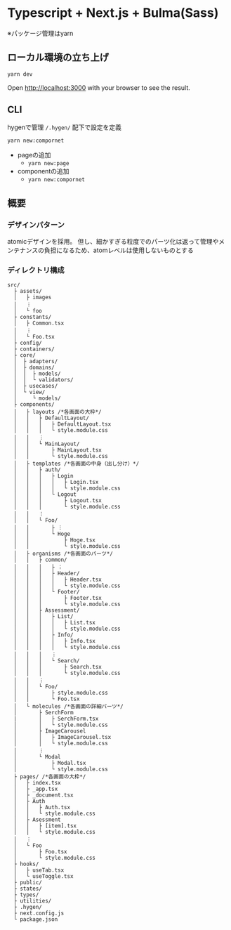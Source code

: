 # Typescript + Next.js + Bulma(Sass)

※パッケージ管理はyarn
## ローカル環境の立ち上げ

```bash
yarn dev
```

Open [http://localhost:3000](http://localhost:3000) with your browser to see the result.

## CLI

hygenで管理 `/.hygen/` 配下で設定を定義

```bash
yarn new:compornet
```

- pageの追加
    - `yarn new:page`
- componentの追加
    - `yarn new:compornet`

## 概要

### デザインパターン

atomicデザインを採用。
但し、細かすぎる粒度でのパーツ化は返って管理やメンテナンスの負担になるため、atomレベルは使用しないものとする

### ディレクトリ構成

```
src/
  ├ assets/
  │   ├ images
  │   ︙
  │   └ foo
  ├ constants/
  │   ├ Common.tsx
  │   ︙
  │   └ Foo.tsx
  ├ config/
  ├ containers/
  ├ core/ 
  │  ├ adapters/
  │  ├ domains/
  │  │  ├ models/
  │  │  └ validators/
  │  ├ usecases/
  │  └ view/
  │     └ models/
  ├ components/
  │   ├ layouts /*各画面の大枠*/
  │   │   ├ DefaultLayout/
  │   │   │   ├ DefaultLayout.tsx
  │   │   │   └ style.module.css
  │   │   ︙
  │   │   └ MainLayout/
  │   │       ├ MainLayout.tsx
  │   │       └ style.module.css
  │   ├ templates /*各画面の中身（出し分け）*/
  │   │   ├ auth/
  │   │   │   ├ Login
  │   │   │   │   ├ Login.tsx
  │   │   │   │   └ style.module.css
  │   │   │   └ Logout
  │   │   │       ├ Logout.tsx
  │   │   │       └ style.module.css
  │   │   ︙
  │   │   └ Foo/
  │   │       ├ ︙
  │   │       └ Hoge
  │   │           ├ Hoge.tsx
  │   │           └ style.module.css
  │   ├ organisms /*各画面のパーツ*/
  │   │   ├ common/
  │   │   │   ├ ︙
  │   │   │   ├ Header/
  │   │   │   │   ├ Header.tsx
  │   │   │   │   └ style.module.css
  │   │   │   └ Footer/
  │   │   │       ├ Footer.tsx
  │   │   │       └ style.module.css
  │   │   ├ Assessment/
  │   │   │   ├ List/
  │   │   │   │   ├ List.tsx
  │   │   │   │   └ style.module.css
  │   │   │   ├ Info/
  │   │   │   │   ├ Info.tsx
  │   │   │   │   └ style.module.css
  │   │   │   ︙
  │   │   │   └ Search/
  │   │   │       ├ Search.tsx
  │   │   │       └ style.module.css
  │   │   ︙
  │   │   └ Foo/
  │   │       ├ style.module.css
  │   │       └ Foo.tsx
  │   └ molecules /*各画面の詳細パーツ*/
  │       ├ SerchForm
  |       │   ├ SerchForm.tsx
  │       │   └ style.module.css
  │       ├ ImageCarousel
  │       │   ├ ImageCarousel.tsx
  │       │   └ style.module.css
  │       ︙
  │       └ Modal
  │           ├ Modal.tsx
  │           └ style.module.css
  ├ pages/ /*各画面の大枠*/
  │   ├ index.tsx
  │   ├ _app.tsx
  │   ├ _document.tsx
  │   ├ Auth
  │   │   ├ Auth.tsx
  │   │   └ style.module.css
  │   ├ Asessment
  │   │   ├ [item].tsx
  │   │   └ style.module.css
  │   ︙
  │   └ Foo
  │       ├ Foo.tsx
  │       └ style.module.css
  ├ hooks/
  │   ├ useTab.tsx
  │   └ useToggle.tsx
  ├ public/
  ├ states/
  ├ types/
  ├ utilities/
  ├ .hygen/
  ├ next.config.js
  └ package.json
```

